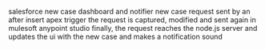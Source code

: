 salesforce new case dashboard and notifier
new case request sent by an after insert apex trigger
the request is captured, modified and sent again in mulesoft anypoint studio
finally, the request reaches the node.js server and updates the ui with the new case and makes a notification sound